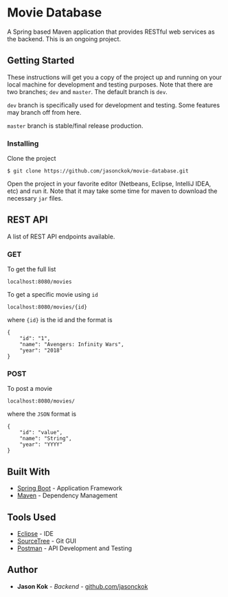 # Movie Database

A Spring based Maven application that provides RESTful web services as the backend. This is an ongoing project.

## Getting Started

These instructions will get you a copy of the project up and running on your local machine for development and testing purposes. Note that there are two branches; ```dev``` and ```master```. The default branch is ```dev```.

```dev``` branch is specifically used for development and testing. Some features may branch off from here.

```master``` branch is stable/final release production.

### Installing

Clone the project

```
$ git clone https://github.com/jasonckok/movie-database.git
```

Open the project in your favorite editor (Netbeans, Eclipse, IntelliJ IDEA, etc) and run it. Note that it may take some time for maven to download the necessary ```jar``` files.

## REST API

A list of REST API endpoints available.

### GET

To get the full list
```
localhost:8080/movies
```
To get a specific movie using ```id```
```
localhost:8080/movies/{id}
```
where ```{id}``` is the id and the format is
```
{
    "id": "1",
    "name": "Avengers: Infinity Wars",
    "year": "2018"
}
```

### POST
To post a movie
```
localhost:8080/movies/
```
where the ``JSON`` format is
```
{
    "id": "value",
    "name": "String",
    "year": "YYYY"
}
```

## Built With

* [Spring Boot](https://spring.io/) - Application Framework
* [Maven](https://maven.apache.org/) - Dependency Management

## Tools Used

* [Eclipse](https://www.eclipse.org/) - IDE
* [SourceTree](https://www.sourcetreeapp.com/) - Git GUI
* [Postman](https://www.getpostman.com/) - API Development and Testing

## Author

* **Jason Kok** - *Backend* - [github.com/jasonckok](https://github.com/jasonckok)
